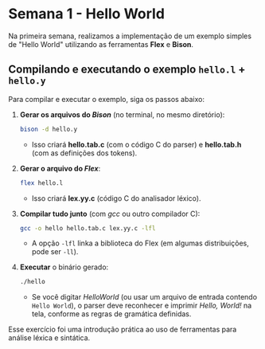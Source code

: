 
# Semana 1 - Hello World

Na primeira semana, realizamos a implementação de um exemplo simples de "Hello World" utilizando as ferramentas **Flex** e **Bison**.

## Compilando e executando o exemplo `hello.l` + `hello.y`

Para compilar e executar o exemplo, siga os passos abaixo:

1. **Gerar os arquivos do *Bison*** (no terminal, no mesmo diretório):  
    ```bash
    bison -d hello.y
    ```
    - Isso criará **hello.tab.c** (com o código C do parser) e **hello.tab.h** (com as definições dos tokens).

2. **Gerar o arquivo do *Flex***:  
    ```bash
    flex hello.l
    ```
    - Isso criará **lex.yy.c** (código C do analisador léxico).

3. **Compilar tudo junto** (com *gcc* ou outro compilador C):  
    ```bash
    gcc -o hello hello.tab.c lex.yy.c -lfl
    ```
    - A opção `-lfl` linka a biblioteca do Flex (em algumas distribuições, pode ser `-ll`).

4. **Executar** o binário gerado:  
    ```bash
    ./hello
    ```
    - Se você digitar *HelloWorld* (ou usar um arquivo de entrada contendo `Hello World`), o parser deve reconhecer e imprimir *Hello, World!* na tela, conforme as regras de gramática definidas.

Esse exercício foi uma introdução prática ao uso de ferramentas para análise léxica e sintática.  